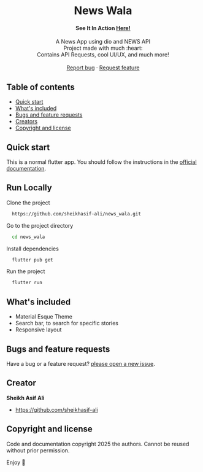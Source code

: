 <p align="center">
  

  <h1 align="center">News Wala</h1>

  <h4 align="center">See It In Action <a href="https://sheikhasif-ali.github.io/#newsWala">Here!</a></h4>

  <p align="center">
    A News App using dio and NEWS API
    <br>
    Project made with much  :heart: <br> Contains API Requests, cool UI/UX, and much more!
    <br>
    <br>
    <a href="https://github.com/sheikhasif-ali/news_wala/issues">Report bug</a>
    ·
    <a href="https://github.com/sheikhasif-ali/news_wala/issues">Request feature</a>
  </p>
</p>

## Table of contents

- [Quick start](#quick-start)
- [What's included](#whats-included)
- [Bugs and feature requests](#bugs-and-feature-requests)
- [Creators](#creator)
- [Copyright and license](#copyright-and-license)

## Quick start

This is a normal flutter app. You should follow the instructions in the [official documentation](https://flutter.io/docs/get-started/install).
## Run Locally

Clone the project

```bash
  https://github.com/sheikhasif-ali/news_wala.git
```

Go to the project directory

```bash
  cd news_wala
```

Install dependencies

```bash
  flutter pub get
```

Run the project

```bash
  flutter run
```

## What's included

* Material Esque Theme
* Search bar, to search for specific stories
* Responsive layout


## Bugs and feature requests

Have a bug or a feature request? [please open a new issue](https://github.com/Ismaestro/flutter-example-app/issues/new).

## Creator

**Sheikh Asif Ali**

- <https://github.com/sheikhasif-ali>


## Copyright and license

Code and documentation copyright 2025 the authors. Cannot be reused without prior permission.

Enjoy :metal:
